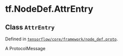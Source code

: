 <div itemscope itemtype="http://developers.google.com/ReferenceObject">
<meta itemprop="name" content="tf.NodeDef.AttrEntry" />
<meta itemprop="path" content="Stable" />
</div>

# tf.NodeDef.AttrEntry

## Class `AttrEntry`





Defined in [`tensorflow/core/framework/node_def.proto`](/code/stable/tensorflow/core/framework/node_def.proto).

A ProtocolMessage

